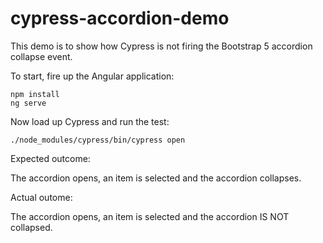 # cypress-accordion-demo

This demo is to show how Cypress is not firing the Bootstrap 5 accordion collapse event.

To start, fire up the Angular application:

```
npm install
ng serve
```

Now load up Cypress and run the test:

```
./node_modules/cypress/bin/cypress open
```

Expected outcome:

The accordion opens, an item is selected and the accordion collapses.

Actual outome:

The accordion opens, an item is selected and the accordion IS NOT collapsed.
